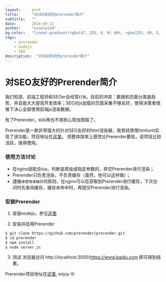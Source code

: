 ```yaml
---
layout:     post
title:      "对SEO友好的prerender简介"
subtitle:   ""
date:       2016-09-21
author:     "vcoolwind"
bg-color:   "linear-gradient(rgba(47, 255, 0, 0) 60%, rgba(255, 49, 2, 0.34)), linear-gradient(70deg, rgba(53, 187, 20, 0.56) 32%, rgba(222, 100, 117, 0.58))"
tags:
    - prerender
    - nodejs
    - SEO
description:  "对SEO友好的prerender简介"    
---
```

# 对SEO友好的Prerender简介
我们知道，前端工程师和SEOer会经常`打架`。目前的冲突：数据和页面分类是趋势，并且能大大提高开发效率；SEO对js加载的页面采集不够友好，使得决策者很难下决心全部使用前端js渲染数据。

有了Prerender，`妈妈`再也不用担心爬虫爬取了。

Prerender是一款非常强大的针对SEO友好的html渲染器，我曾经使用htmlunit实现了该功能，项目地址在[这里](https://github.com/vcoolwind/StaticCrawler)。
但整体效率上感觉比Prerender要低，该项目比较活跃，值得使用。

### 使用方法讨论
- 在nginx层配合lua，判断是爬虫或指定参数的，转交Prerender进行渲染；
- Prerender只负责渲染，不负责缓存（虽然，他可以这样做）；
- 遵循`谁使用谁缓存`的原则，在nginx可以在获取到Prerender进行缓存，下次访问时先查询缓存，缓存未命中时，再提交Prerender进行渲染。

### 安装Prerender
1. 安装nodejs，参见[这里](/2016-09-21-how-to-install-nodejs-on-debian-with-apt-get.md)

2. 安装并启用Prerender
```bash
$ git clone https://github.com/prerender/prerender.git
$ cd prerender
$ npm install
$ node server.js
```

3. 测试
浏览器访问 http://localhost:3000/https://www.baidu.com 即可得到结果。


Prerender项目地址在[这里](https://github.com/prerender/prerender), enjoy it!
